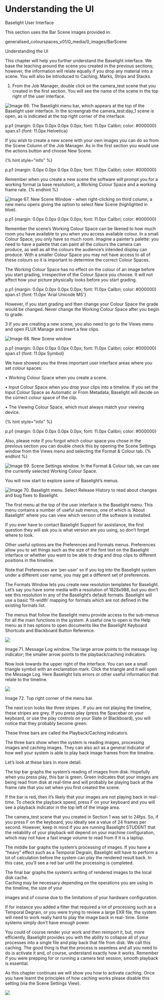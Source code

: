 # Understanding the UI

  
Baselight User Interface

This section uses the Bar Scene images provided in:

generalised\_colourspaces\_v01/0\_media/0\_images/BarScene

Understanding the UI

This chapter will help you further understand the Baselight interface. We base the teaching around the scene you created in the previous sections; however, the information will relate equally if you drop any material into a scene. You will also be introduced to Caching, Marks, Strips and Stacks.

1. From the Job Manager, double click on the camera\_test scene that you created in the first section. You will see the name of the scene in the top right of the user interface.



![Image 66. The Baselight menu bar, which appears at the top of the Baselight user interface. In the screengrab the camera\_test:day\_1 scene is open, as is indicated at the top right corner of the interface.](../.gitbook/assets/2021-10-07-23.06.29.png)

  
p.p1 {margin: 0.0px 0.0px 0.0px 0.0px; font: 11.0px Calibri; color: \#000000}  
span.s1 {font: 11.0px Helvetica}  


If you wish to create a new scene with your own images you can do so from the Scene Column of the Job Manager. As in the first section you would use the actions button and choose New Scene.



{% hint style="info" %}
  
p.p1 {margin: 0.0px 0.0px 0.0px 0.0px; font: 11.0px Calibri; color: \#000000}  


Remember when you create a new scene the software will prompt you for a working format \(a base resolution\), a Working Colour Space and a working frame rate.
{% endhint %}

![Image 67. New Scene Window - when right-clicking on third column, a new menu opens giving the option to select New Scene \(highlighted in blue\).](../.gitbook/assets/2021-10-07-23.07.28.png)

  
p.p1 {margin: 0.0px 0.0px 0.0px 0.0px; font: 11.0px Calibri; color: \#000000}  


Remember the scene’s Working Colour Space can be likened to how much room you have available to you when you access available colour. In a small Colour Space, you only have so much room. Imagine a painter’s palette: you need to have a palette that can paint all the colours the camera can produce, as well as all the colours the audience’s intended display can produce. With a smaller Colour Space you may not have access to all of these colours so it is important to determine the correct Colour Spaces.

The Working Colour Space has no effect on the colour of an image before you start grading, irrespective of the Colour Space you choose. It will not affect how your picture physically looks before you start grading.



  
p.p1 {margin: 0.0px 0.0px 0.0px 0.0px; font: 11.0px Calibri; color: \#000000}  
span.s1 {font: 11.0px 'Arial Unicode MS'}  


However, if you start grading and then change your Colour Space the grade would be changed. Never change the Working Colour Space after you begin to grade.

3 If you are creating a new scene, you also need to go to the Views menu and open FLUX Manage and insert a few clips.

![Image 68. New Scene window](../.gitbook/assets/2021-10-07-23.09.17.png)



  
p.p1 {margin: 0.0px 0.0px 0.0px 0.0px; font: 11.0px Calibri; color: \#000000}  
span.s1 {font: 11.0px Symbol}  


We have showed you the three important user interface areas where you set colour spaces:

• Working Colour Space when you create a scene.

• Input Colour Space when you drop your clips into a timeline. If you set the Input Colour Space as Automatic or From Metadata, Baselight will decide on the correct colour space of the clip.

• The Viewing Colour Space, which must always match your viewing device.





{% hint style="info" %}
  
p.p1 {margin: 0.0px 0.0px 0.0px 0.0px; font: 11.0px Calibri; color: \#000000}  


Also, please note if you forgot which colour space you chose in the previous section you can double check this by opening the Scene Settings window from the Views menu and selecting the Format & Colour tab.
{% endhint %}

![Image 69. Scene Settings window. In the Format &amp; Colour tab, we can see the currently selected Working Colour Space.](../.gitbook/assets/2021-10-07-23.10.11.png)

You will now start to explore some of Baselight’s menus.

![Image 70. Baselight menu. Select Release History to read about changes and bug fixes to Baselight.](../.gitbook/assets/2021-10-07-23.12.31.png)





The first menu at the top of the user interface is the Baselight menu. This menu contains a number of useful sub menus, one of which is ‘About Baselight’ where you can view which version of the software is installed.



If you ever have to contact Baselight Support for assistance, the first question they will ask you is what version are you using, so don’t forget where to look.





Other useful options are the Preferences and Formats menus. Preferences allow you to set things such as the size of the font text on the Baselight interface or whether you want to be able to drag and drop clips to different positions in the timeline.

Note that Preferences are ‘per-user’ so if you log into the Baselight system under a different user name, you may get a different set of preferences.

The Formats Window lets you create new resolution templates for Baselight. Let’s say you have some media with a resolution of 1828x988, but you don’t see this resolution in any of the Baselight’s default formats. Baselight will use a basic ‘fit-width’ mapping for formats which are not defined in the existing formats list.

The menus that follow the Baselight menu provide access to the sub-menus for all the main functions in the system. A useful one to open is the Help menu as it has options to open documents like the Baselight Keyboard Shortcuts and Blackboard Button Reference.

![](../.gitbook/assets/2021-10-07-23.13.14.png)



Image 71. Message Log window. The large arrow points to the message log indicator; the smaller arrow points to the playback/caching indicators.





Now look towards the upper right of the interface. You can see a small triangle symbol with an exclamation mark. Click the triangle and it will open the Message Log. Here Baselight lists errors or other useful information that relate to the timeline.





![](../.gitbook/assets/2021-10-07-23.14.30.png)





Image 72. Top right corner of the menu bar.

The next icon looks like three stripes . If you are not playing the timeline, these stripes are grey. If you press play \(press the Spacebar on your keyboard, or use the play controls on your Slate or Blackboard\), you will notice that they probably become green.

These three bars are called the Playback/Caching indicators.

The three bars show when the system is reading images, processing images and caching images. They can also act as a general indicator of how well your system is able to play back image frames from the timeline.

Let’s look at these bars in more detail.

The top bar graphs the system’s reading of images from disk. Hopefully when you press play, this bar is green. Green indicates that your images are being read from disk at real-time and will probably be playing back at the frame rate that you set when you first created the scene.

If the bar is red, then it’s likely that your images are not playing back in real-time. To check the playback speed, press F on your keyboard and you will see a playback indicator in the top left of the image area.

The camera\_test scene that you created in Section 1 was set to 24fps. So, if you press F on the keyboard, you ideally see a value of 24 frames per second. However, keep in mind if you are running Baselight STUDENT that the reliability of your playback will depend on your machine configuration, which may not have a fast image volume to read from if it is a laptop.

The middle bar graphs the system’s processing of images. If you have a “heavy” effect such as a Temporal Degrain, Baselight will have to perform a lot of calculation before the system can play the rendered result back. In this case, you’ll see a red bar until the processing is completed.

The final bar graphs the system’s writing of rendered images to the local disk cache.  
 Caching may be necessary depending on the operations you are using in the timeline, the size of your

images and of course due to the limitations of your hardware configuration.

If for instance you added a filter that required a lot of processing such as a Temporal Degrain, or you were trying to review a large EXR file, the system will need to work really hard to play the image back in real- time. Some systems simply don’t have enough power.

You could of course render your work and then reimport it, but, more efficiently, Baselight provides you with the ability to collapse all of your processes into a single file and play back that file from disk. We call this caching. The good thing is that the process is seamless and all you need to do is activate it and, of course, understand exactly how it works. Remember if you were prepping for or running a camera test session, smooth playback is essential.

As this chapter continues we will show you how to activate caching. Once you have learnt the principles of how caching works please disable this setting \(via the Scene Settings View\).

![](../.gitbook/assets/2021-10-07-23.14.13.png)











